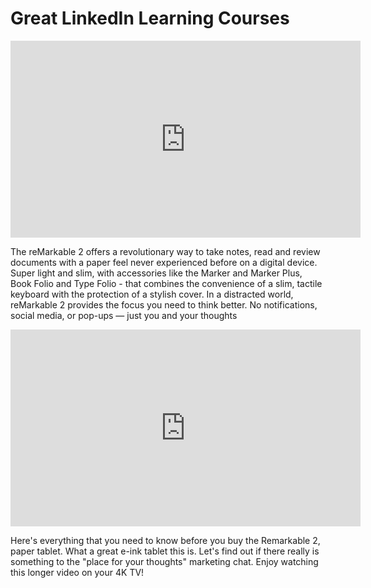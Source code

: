 <h1>Great LinkedIn Learning Courses</h1>


<iframe width="560" height="315" src="https://www.youtube.com/embed/pQ9-1dOuTyU?si=orEqXk791TuQRkKz" title="YouTube video player" frameborder="0" allow="accelerometer; autoplay; clipboard-write; encrypted-media; gyroscope; picture-in-picture; web-share" allowfullscreen></iframe>

The reMarkable 2 offers a revolutionary way to take notes, read and review documents with a paper feel never experienced before on a digital device. Super light and slim, with accessories like the Marker and Marker Plus, Book Folio and Type Folio - that combines the convenience of a slim, tactile keyboard with the protection of a stylish cover. In a distracted world, reMarkable 2 provides the focus you need to think better. No notifications, social media, or pop-ups — just you and your thoughts

<iframe width="560" height="315" src="https://www.youtube.com/embed/NmutXUbwojk?si=eq9R7UfboYwLsbzY" title="YouTube video player" frameborder="0" allow="accelerometer; autoplay; clipboard-write; encrypted-media; gyroscope; picture-in-picture; web-share" allowfullscreen></iframe>

Here's everything that you need to know before you buy the Remarkable 2, paper tablet. What a great e-ink tablet this is.  Let's find out if there really is something to the "place for your thoughts" marketing chat.  Enjoy watching this longer video on your 4K TV!
